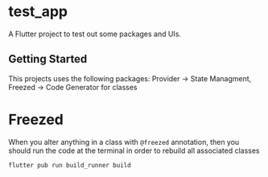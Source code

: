# test_app

A Flutter project to test out some packages and UIs.

## Getting Started

This projects uses the following packages: 
    Provider -> State Managment, 
    Freezed -> Code Generator for classes

# Freezed

When you alter anything in a class with `@freezed` annotation, then you should run the code at the terminal in order to rebuild all associated classes

```bash
flutter pub run build_runner build
```